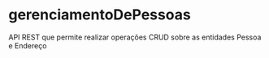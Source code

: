 # gerenciamentoDePessoas
API REST que permite realizar operações CRUD sobre as entidades Pessoa e Endereço
